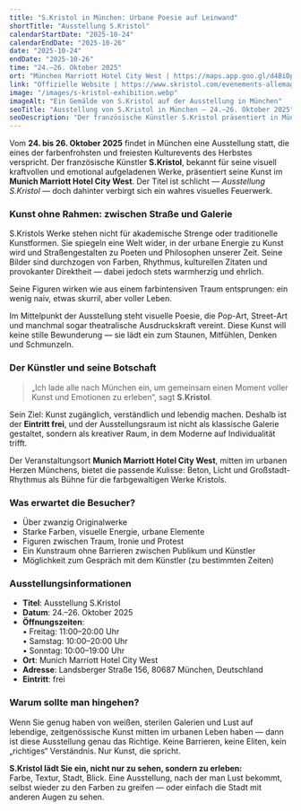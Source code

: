 ```yaml
---
title: "S.Kristol in München: Urbane Poesie auf Leinwand"
shortTitle: "Ausstellung S.Kristol"
calendarStartDate: "2025-10-24"
calendarEndDate: "2025-10-26"
date: "2025-10-24"
endDate: "2025-10-26"
time: "24.–26. Oktober 2025"
ort: "München Marriott Hotel City West | https://maps.app.goo.gl/d4BiDpP5zJnjNHYY9"
link: "Offizielle Website | https://www.skristol.com/evenements-allemagne"
image: "/images/s-kristol-exhibition.webp"
imageAlt: "Ein Gemälde von S.Kristol auf der Ausstellung in München"
seoTitle: "Ausstellung von S.Kristol in München — 24.–26. Oktober 2025"
seoDescription: "Der französische Künstler S.Kristol präsentiert in München eine visuelle Poesie aus Graffiti, Pop-Art und urbaner Energie. Eintritt frei."
---
```


Vom **24. bis 26. Oktober 2025** findet in München eine Ausstellung statt, die eines der farbenfrohsten und freiesten Kulturevents des Herbstes verspricht. Der französische Künstler **S.Kristol**, bekannt für seine visuell kraftvollen und emotional aufgeladenen Werke, präsentiert seine Kunst im **Munich Marriott Hotel City West**. Der Titel ist schlicht — *Ausstellung S.Kristol* — doch dahinter verbirgt sich ein wahres visuelles Feuerwerk.

### Kunst ohne Rahmen: zwischen Straße und Galerie

S.Kristols Werke stehen nicht für akademische Strenge oder traditionelle Kunstformen. Sie spiegeln eine Welt wider, in der urbane Energie zu Kunst wird und Straßengestalten zu Poeten und Philosophen unserer Zeit. Seine Bilder sind durchzogen von Farben, Rhythmus, kulturellen Zitaten und provokanter Direktheit — dabei jedoch stets warmherzig und ehrlich.

Seine Figuren wirken wie aus einem farbintensiven Traum entsprungen: ein wenig naiv, etwas skurril, aber voller Leben.

Im Mittelpunkt der Ausstellung steht visuelle Poesie, die Pop-Art, Street-Art und manchmal sogar theatralische Ausdruckskraft vereint. Diese Kunst will keine stille Bewunderung — sie lädt ein zum Staunen, Mitfühlen, Denken und Schmunzeln.

### Der Künstler und seine Botschaft

> „Ich lade alle nach München ein, um gemeinsam einen Moment voller Kunst und Emotionen zu erleben“, sagt **S.Kristol**.

Sein Ziel: Kunst zugänglich, verständlich und lebendig machen. Deshalb ist der **Eintritt frei**, und der Ausstellungsraum ist nicht als klassische Galerie gestaltet, sondern als kreativer Raum, in dem Moderne auf Individualität trifft.

Der Veranstaltungsort **Munich Marriott Hotel City West**, mitten im urbanen Herzen Münchens, bietet die passende Kulisse: Beton, Licht und Großstadt-Rhythmus als Bühne für die farbgewaltigen Werke Kristols.

### Was erwartet die Besucher?

- Über zwanzig Originalwerke  
- Starke Farben, visuelle Energie, urbane Elemente  
- Figuren zwischen Traum, Ironie und Protest  
- Ein Kunstraum ohne Barrieren zwischen Publikum und Künstler  
- Möglichkeit zum Gespräch mit dem Künstler (zu bestimmten Zeiten)

### Ausstellungsinformationen

- **Titel**: Ausstellung S.Kristol  
- **Datum**: 24.–26. Oktober 2025  
- **Öffnungszeiten**:  
  • Freitag: 11:00–20:00 Uhr  
  • Samstag: 10:00–20:00 Uhr  
  • Sonntag: 10:00–19:00 Uhr  
- **Ort**: Munich Marriott Hotel City West  
- **Adresse**: Landsberger Straße 156, 80687 München, Deutschland  
- **Eintritt**: frei


### Warum sollte man hingehen?

Wenn Sie genug haben von weißen, sterilen Galerien und Lust auf lebendige, zeitgenössische Kunst mitten im urbanen Leben haben — dann ist diese Ausstellung genau das Richtige. Keine Barrieren, keine Eliten, kein „richtiges“ Verständnis. Nur Kunst, die spricht.

**S.Kristol lädt Sie ein, nicht nur zu sehen, sondern zu erleben:**  
Farbe, Textur, Stadt, Blick. Eine Ausstellung, nach der man Lust bekommt, selbst wieder zu den Farben zu greifen — oder einfach die Stadt mit anderen Augen zu sehen.
